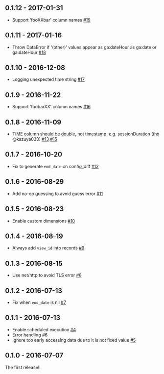 ## 0.1.12 - 2017-01-31
* Support 'fooXXbar' column names [#19](https://github.com/treasure-data/embulk-input-google_analytics/pull/19)

## 0.1.11 - 2017-01-16
* Throw DataError if '(other)' values appear as ga:dateHour as ga:date or ga:dateHour [#18](https://github.com/treasure-data/embulk-input-google_analytics/pull/18)

## 0.1.10 - 2016-12-08
* Logging unexpected time string [#17](https://github.com/treasure-data/embulk-input-google_analytics/pull/17)

## 0.1.9 - 2016-11-22
* Support 'foobarXX' column names [#16](https://github.com/treasure-data/embulk-input-google_analytics/pull/16)

## 0.1.8 - 2016-11-09
* TIME column should be double, not timestamp. e.g. sessionDuration (thx @kazuya030) [#13](https://github.com/treasure-data/embulk-input-google_analytics/pull/13) [#15](https://github.com/treasure-data/embulk-input-google_analytics/pull/15)

## 0.1.7 - 2016-10-20
* Fix to generate `end_date` on config_diff  [#12](https://github.com/treasure-data/embulk-input-google_analytics/pull/12)

## 0.1.6 - 2016-08-29
* Add no-op guessing to avoid guess error [#11](https://github.com/treasure-data/embulk-input-google_analytics/pull/11)

## 0.1.5 - 2016-08-23
* Enable custom dimensions [#10](https://github.com/treasure-data/embulk-input-google_analytics/pull/10)

## 0.1.4 - 2016-08-19
* Always add `view_id` into records [#9](https://github.com/treasure-data/embulk-input-google_analytics/pull/9)

## 0.1.3 - 2016-08-15
* Use net/http to avoid TLS error [#8](https://github.com/treasure-data/embulk-input-google_analytics/pull/8)

## 0.1.2 - 2016-07-13

* Fix when `end_date` is nil [#7](https://github.com/treasure-data/embulk-input-google_analytics/pull/7)

## 0.1.1 - 2016-07-13
* Enable scheduled execution [#4](https://github.com/treasure-data/embulk-input-google_analytics/pull/4)
* Error handling [#6](https://github.com/treasure-data/embulk-input-google_analytics/pull/6)
* Ignore too early accessing data due to it is not fixed value [#5](https://github.com/treasure-data/embulk-input-google_analytics/pull/5)

## 0.1.0 - 2016-07-07

The first release!!
